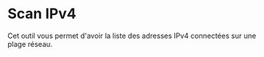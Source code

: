 # Scan IPv4

Cet outil vous permet d'avoir la liste des adresses IPv4 connectées sur une plage réseau. 

